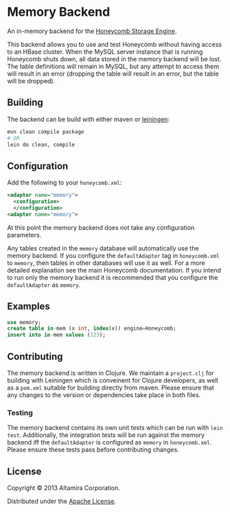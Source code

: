 # Memory Backend

An in-memory backend for the [Honeycomb Storage Engine](https://www.github.com/nearinfinity/honeycomb).

This backend allows you to use and test Honeycomb without having access to an HBase cluster.  When the MySQL server instance that is running Honeycomb shuts down, all data stored in the memory backend will be lost.  The table definitions will remain in MySQL, but any attempt to access them will result in an error (dropping the table will result in an error, but the table will be dropped).

## Building

The backend can be build with either maven or [leiningen](https://github.com/technomancy/leiningen):

```Bash
mvn clean compile package
# OR
lein do clean, compile
```

## Configuration

Add the following to your `honeycomb.xml`:

```XML
<adapter name="memory">
  <configuration>
  </configuration>
<adapter name="memory">
```

At this point the memory backend does not take any configuration parameters.

Any tables created in the `memory` database will automatically use the memory backend.  If you configure the `defaultAdapter` tag in `honeycomb.xml` to `memory`, then tables in other databases will use it as well.  For a more detailed explanation see the main Honeycomb documentation.  If you intend to run only the memory backend it is recommended that you configure the `defaultAdapter` as `memory`.

## Examples

```sql
use memory;
create table in-mem (x int, index(x)) engine=Honeycomb;
insert into in-mem values (123);
```

## Contributing

The memory backend is written in Clojure.  We maintain a `project.clj` for building with Leiningen which is conveinent for Clojure developers, as well as a `pom.xml` suitable for building directly from maven.  Please ensure that any changes to the version or dependencies take place in both files.

### Testing

The memory backend contains its own unit tests which can be run with `lein test`.  Additionally, the integration tests will be run against the memory backend iff the `defaultAdapter` is configured as `memory` in `honeycomb.xml`.  Please ensure these tests pass before contributing changes.

## License

Copyright © 2013 Altamira Corporation.

Distributed under the [Apache License](https://www.apache.org/licenses/LICENSE-2.0.html).
